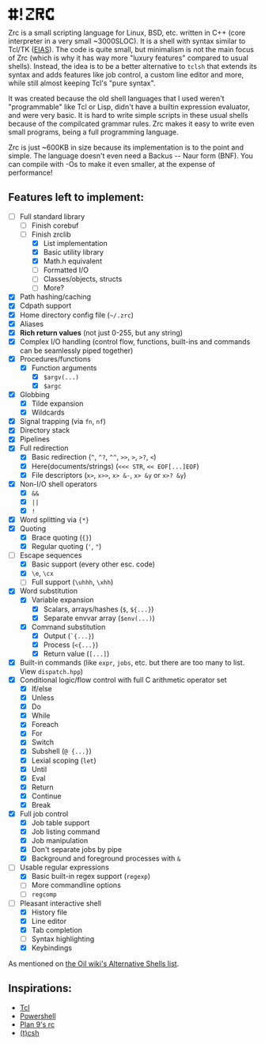 <img src="img/zrc.svg" width=100 height=auto />

Zrc is a small scripting language for Linux, BSD, etc. written in C++ (core interpreter in a very small ~3000SLOC). It is a shell with syntax similar to Tcl/TK ([EIAS](https://wiki.tcl-lang.org/page/everything+is+a+string)). The code is quite small, but minimalism is not the main focus of Zrc (which is why it has way more "luxury features" compared to usual shells). Instead, the idea is to be a better alternative to `tclsh` that extends its syntax and adds features like job control, a custom line editor and more, while still almost keeping Tcl's "pure syntax".

It was created because the old shell languages that I used weren't "programmable" like Tcl or Lisp, didn't have a builtin expression evaluator, and were very basic. It is hard to write simple scripts in these usual shells because of the compilcated grammar rules. Zrc makes it easy to write even small programs, being a full programming language.

Zrc is just ~600KB in size because its implementation is to the point and simple. The language doesn't even need a Backus -- Naur form (BNF). You can compile with -Os to make it even smaller, at the expense of performance!

## Features left to implement:

- [ ] Full standard library
    - [ ] Finish corebuf
    - [ ] Finish zrclib
        - [X] List implementation
        - [X] Basic utility library
        - [X] Math.h equivalent
        - [ ] Formatted I/O
        - [ ] Classes/objects, structs
        - [ ] More?
- [X] Path hashing/caching
- [X] Cdpath support
- [X] Home directory config file (`~/.zrc`)
- [X] Aliases
- [X] **Rich return values** (not just 0-255, but any string)
- [X] Complex I/O handling (control flow, functions, built-ins and commands can be seamlessly piped together)
- [X] Procedures/functions
	- [X] Function arguments
		- [X] `$argv(...)`
		- [X] `$argc`
- [X] Globbing
	- [X] Tilde expansion
	- [X] Wildcards
- [X] Signal trapping (via `fn`, `nf`)
- [X] Directory stack
- [X] Pipelines
- [X] Full redirection
	- [X] Basic redirection (`^`, `^?`, `^^`, `>>`, `>`, `>?`, `<`)
    - [X] Here(documents/strings) (`<<< STR`, `<< EOF[...]EOF`)
    - [X] File descriptors (`x>`, `x>>`, `x> &-`, `x> &y` or `x>? &y`)
- [X] Non-I/O shell operators
	- [X] `&&`
	- [X] `||`
	- [X] `!`
- [X] Word splitting via `{*}`
- [X] Quoting
	- [X] Brace quoting (`{}`)
	- [X] Regular quoting (`'`, `"`)
- [ ] Escape sequences
	- [X] Basic support (every other esc. code)
    - [X] `\e`, `\cx`
	- [ ] Full support (`\uhhh`, `\xhh`)
- [X] Word substitution
	- [X] Variable expansion
		- [X] Scalars, arrays/hashes (`$`, `${...}`)
		- [X] Separate envvar array (`$env(...)`)
	- [X] Command substitution
		- [X] Output (`` `{...} ``)
        - [X] Process (`<{...}`)
		- [X] Return value (`[...]`)
- [X] Built-in commands (like `expr`, `jobs`, etc. but there are too many to list. View `dispatch.hpp`)
- [X] Conditional logic/flow control with full C arithmetic operator set
	- [X] If/else
    - [X] Unless
	- [X] Do
	- [X] While
	- [X] Foreach
	- [X] For
	- [X] Switch
	- [X] Subshell (`@ {...}`)
	- [X] Lexial scoping (`let`)
	- [X] Until
	- [X] Eval
    - [X] Return
    - [X] Continue
    - [X] Break
- [X] Full job control
	- [X] Job table support
	- [X] Job listing command
	- [X] Job manipulation
	- [X] Don't separate jobs by pipe
	- [X] Background and foreground processes with `&`
- [ ] Usable regular expressions
    - [X] Basic built-in regex support (`regexp`)
    - [ ] More commandline options
    - [ ] `regcomp`
- [ ] Pleasant interactive shell
	- [X] History file
	- [X] Line editor
	- [X] Tab completion
	- [ ] Syntax highlighting
    - [X] Keybindings

As mentioned on [the Oil wiki's Alternative Shells list](https://github.com/oilshell/oil/wiki/Alternative-Shells).

## Inspirations:

* [Tcl](https://www.tcl.tk)
* [Powershell](https://learn.microsoft.com/en-us/powershell/)
* [Plan 9's rc](https://9fans.github.io/plan9port/man/man1/rc.html)
* [(t)csh](https://en.wikipedia.org/wiki/C_shell)
